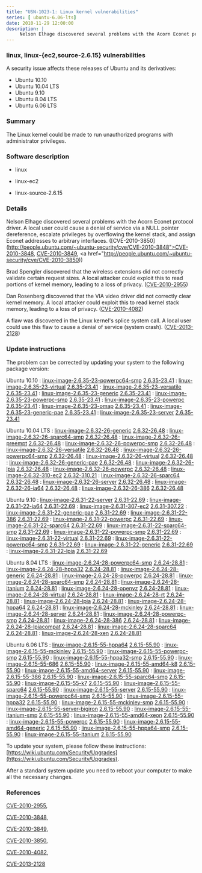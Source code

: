 ```yaml
---
title: "USN-1023-1: Linux kernel vulnerabilities"
series: [ ubuntu-6.06-lts]
date: 2010-11-29 12:00:00
description: |
     Nelson Elhage discovered several problems with the Acorn Econet protocol driver. A local user could cause a denial of service via a NULL pointer dereference, escalate privileges by overflowing the kernel stack, and assign Econet addresses to arbitrary interfaces. ([CVE-2010-3850](http://people.ubuntu.com/~ubuntu-security/cve/CVE-2010-3848">CVE-2010-3848</a>, <a href="http://people.ubuntu.com/~ubuntu-security/cve/CVE-2010-3849">CVE-2010-3849</a>, <a href="http://people.ubuntu.com/~ubuntu-security/cve/CVE-2010-3850))
--- 
```

 
 


### linux, linux-{ec2,source-2.6.15} vulnerabilities

A security issue affects these releases of Ubuntu and its derivatives:

* Ubuntu 10.10
* Ubuntu 10.04 LTS
* Ubuntu 9.10
* Ubuntu 8.04 LTS
* Ubuntu 6.06 LTS

### Summary

The Linux kernel could be made to run unauthorized programs with administrator privileges.

### Software description

* linux 

* linux-ec2 

* linux-source-2.6.15 

### Details

 Nelson Elhage discovered several problems with the Acorn Econet protocol driver. A local user could cause a denial of service via a NULL pointer dereference, escalate privileges by overflowing the kernel stack, and assign Econet addresses to arbitrary interfaces. ([CVE-2010-3850](http://people.ubuntu.com/~ubuntu-security/cve/CVE-2010-3848">CVE-2010-3848</a>, <a href="http://people.ubuntu.com/~ubuntu-security/cve/CVE-2010-3849">CVE-2010-3849</a>, <a href="http://people.ubuntu.com/~ubuntu-security/cve/CVE-2010-3850))

Brad Spengler discovered that the wireless extensions did not correctly validate certain request sizes. A local attacker could exploit this to read portions of kernel memory, leading to a loss of privacy. ([CVE-2010-2955](http://people.ubuntu.com/~ubuntu-security/cve/CVE-2010-2955))

Dan Rosenberg discovered that the VIA video driver did not correctly clear kernel memory. A local attacker could exploit this to read kernel stack memory, leading to a loss of privacy. ([CVE-2010-4082](http://people.ubuntu.com/~ubuntu-security/cve/CVE-2010-4082))

A flaw was discovered in the Linux kernel&#39;s splice system call. A local user could use this flaw to cause a denial of service (system crash). ([CVE-2013-2128](http://people.ubuntu.com/~ubuntu-security/cve/CVE-2013-2128)) 

### Update instructions

The problem can be corrected by updating your system to the following package version:

Ubuntu 10.10
 : [linux-image-2.6.35-23-powerpc64-smp](https://launchpad.net/ubuntu/+source/linux) <span> [2.6.35-23.41](https://launchpad.net/ubuntu/+source/linux/2.6.35-23.41) </span> 
 : [linux-image-2.6.35-23-virtual](https://launchpad.net/ubuntu/+source/linux) <span> [2.6.35-23.41](https://launchpad.net/ubuntu/+source/linux/2.6.35-23.41) </span> 
 : [linux-image-2.6.35-23-versatile](https://launchpad.net/ubuntu/+source/linux) <span> [2.6.35-23.41](https://launchpad.net/ubuntu/+source/linux/2.6.35-23.41) </span> 
 : [linux-image-2.6.35-23-generic](https://launchpad.net/ubuntu/+source/linux) <span> [2.6.35-23.41](https://launchpad.net/ubuntu/+source/linux/2.6.35-23.41) </span> 
 : [linux-image-2.6.35-23-powerpc-smp](https://launchpad.net/ubuntu/+source/linux) <span> [2.6.35-23.41](https://launchpad.net/ubuntu/+source/linux/2.6.35-23.41) </span> 
 : [linux-image-2.6.35-23-powerpc](https://launchpad.net/ubuntu/+source/linux) <span> [2.6.35-23.41](https://launchpad.net/ubuntu/+source/linux/2.6.35-23.41) </span> 
 : [linux-image-2.6.35-23-omap](https://launchpad.net/ubuntu/+source/linux) <span> [2.6.35-23.41](https://launchpad.net/ubuntu/+source/linux/2.6.35-23.41) </span> 
 : [linux-image-2.6.35-23-generic-pae](https://launchpad.net/ubuntu/+source/linux) <span> [2.6.35-23.41](https://launchpad.net/ubuntu/+source/linux/2.6.35-23.41) </span> 
 : [linux-image-2.6.35-23-server](https://launchpad.net/ubuntu/+source/linux) <span> [2.6.35-23.41](https://launchpad.net/ubuntu/+source/linux/2.6.35-23.41) </span> 

Ubuntu 10.04 LTS
 : [linux-image-2.6.32-26-generic](https://launchpad.net/ubuntu/+source/linux) <span> [2.6.32-26.48](https://launchpad.net/ubuntu/+source/linux/2.6.32-26.48) </span> 
 : [linux-image-2.6.32-26-sparc64-smp](https://launchpad.net/ubuntu/+source/linux) <span> [2.6.32-26.48](https://launchpad.net/ubuntu/+source/linux/2.6.32-26.48) </span> 
 : [linux-image-2.6.32-26-preempt](https://launchpad.net/ubuntu/+source/linux) <span> [2.6.32-26.48](https://launchpad.net/ubuntu/+source/linux/2.6.32-26.48) </span> 
 : [linux-image-2.6.32-26-powerpc-smp](https://launchpad.net/ubuntu/+source/linux) <span> [2.6.32-26.48](https://launchpad.net/ubuntu/+source/linux/2.6.32-26.48) </span> 
 : [linux-image-2.6.32-26-versatile](https://launchpad.net/ubuntu/+source/linux) <span> [2.6.32-26.48](https://launchpad.net/ubuntu/+source/linux/2.6.32-26.48) </span> 
 : [linux-image-2.6.32-26-powerpc64-smp](https://launchpad.net/ubuntu/+source/linux) <span> [2.6.32-26.48](https://launchpad.net/ubuntu/+source/linux/2.6.32-26.48) </span> 
 : [linux-image-2.6.32-26-virtual](https://launchpad.net/ubuntu/+source/linux) <span> [2.6.32-26.48](https://launchpad.net/ubuntu/+source/linux/2.6.32-26.48) </span> 
 : [linux-image-2.6.32-26-generic-pae](https://launchpad.net/ubuntu/+source/linux) <span> [2.6.32-26.48](https://launchpad.net/ubuntu/+source/linux/2.6.32-26.48) </span> 
 : [linux-image-2.6.32-26-lpia](https://launchpad.net/ubuntu/+source/linux) <span> [2.6.32-26.48](https://launchpad.net/ubuntu/+source/linux/2.6.32-26.48) </span> 
 : [linux-image-2.6.32-26-powerpc](https://launchpad.net/ubuntu/+source/linux) <span> [2.6.32-26.48](https://launchpad.net/ubuntu/+source/linux/2.6.32-26.48) </span> 
 : [linux-image-2.6.32-310-ec2](https://launchpad.net/ubuntu/+source/linux-ec2) <span> [2.6.32-310.21](https://launchpad.net/ubuntu/+source/linux-ec2/2.6.32-310.21) </span> 
 : [linux-image-2.6.32-26-sparc64](https://launchpad.net/ubuntu/+source/linux) <span> [2.6.32-26.48](https://launchpad.net/ubuntu/+source/linux/2.6.32-26.48) </span> 
 : [linux-image-2.6.32-26-server](https://launchpad.net/ubuntu/+source/linux) <span> [2.6.32-26.48](https://launchpad.net/ubuntu/+source/linux/2.6.32-26.48) </span> 
 : [linux-image-2.6.32-26-ia64](https://launchpad.net/ubuntu/+source/linux) <span> [2.6.32-26.48](https://launchpad.net/ubuntu/+source/linux/2.6.32-26.48) </span> 
 : [linux-image-2.6.32-26-386](https://launchpad.net/ubuntu/+source/linux) <span> [2.6.32-26.48](https://launchpad.net/ubuntu/+source/linux/2.6.32-26.48) </span> 

Ubuntu 9.10
 : [linux-image-2.6.31-22-server](https://launchpad.net/ubuntu/+source/linux) <span> [2.6.31-22.69](https://launchpad.net/ubuntu/+source/linux/2.6.31-22.69) </span> 
 : [linux-image-2.6.31-22-ia64](https://launchpad.net/ubuntu/+source/linux) <span> [2.6.31-22.69](https://launchpad.net/ubuntu/+source/linux/2.6.31-22.69) </span> 
 : [linux-image-2.6.31-307-ec2](https://launchpad.net/ubuntu/+source/linux-ec2) <span> [2.6.31-307.22](https://launchpad.net/ubuntu/+source/linux-ec2/2.6.31-307.22) </span> 
 : [linux-image-2.6.31-22-generic-pae](https://launchpad.net/ubuntu/+source/linux) <span> [2.6.31-22.69](https://launchpad.net/ubuntu/+source/linux/2.6.31-22.69) </span> 
 : [linux-image-2.6.31-22-386](https://launchpad.net/ubuntu/+source/linux) <span> [2.6.31-22.69](https://launchpad.net/ubuntu/+source/linux/2.6.31-22.69) </span> 
 : [linux-image-2.6.31-22-powerpc](https://launchpad.net/ubuntu/+source/linux) <span> [2.6.31-22.69](https://launchpad.net/ubuntu/+source/linux/2.6.31-22.69) </span> 
 : [linux-image-2.6.31-22-sparc64](https://launchpad.net/ubuntu/+source/linux) <span> [2.6.31-22.69](https://launchpad.net/ubuntu/+source/linux/2.6.31-22.69) </span> 
 : [linux-image-2.6.31-22-sparc64-smp](https://launchpad.net/ubuntu/+source/linux) <span> [2.6.31-22.69](https://launchpad.net/ubuntu/+source/linux/2.6.31-22.69) </span> 
 : [linux-image-2.6.31-22-powerpc-smp](https://launchpad.net/ubuntu/+source/linux) <span> [2.6.31-22.69](https://launchpad.net/ubuntu/+source/linux/2.6.31-22.69) </span> 
 : [linux-image-2.6.31-22-virtual](https://launchpad.net/ubuntu/+source/linux) <span> [2.6.31-22.69](https://launchpad.net/ubuntu/+source/linux/2.6.31-22.69) </span> 
 : [linux-image-2.6.31-22-powerpc64-smp](https://launchpad.net/ubuntu/+source/linux) <span> [2.6.31-22.69](https://launchpad.net/ubuntu/+source/linux/2.6.31-22.69) </span> 
 : [linux-image-2.6.31-22-generic](https://launchpad.net/ubuntu/+source/linux) <span> [2.6.31-22.69](https://launchpad.net/ubuntu/+source/linux/2.6.31-22.69) </span> 
 : [linux-image-2.6.31-22-lpia](https://launchpad.net/ubuntu/+source/linux) <span> [2.6.31-22.69](https://launchpad.net/ubuntu/+source/linux/2.6.31-22.69) </span> 

Ubuntu 8.04 LTS
 : [linux-image-2.6.24-28-powerpc64-smp](https://launchpad.net/ubuntu/+source/linux) <span> [2.6.24-28.81](https://launchpad.net/ubuntu/+source/linux/2.6.24-28.81) </span> 
 : [linux-image-2.6.24-28-hppa32](https://launchpad.net/ubuntu/+source/linux) <span> [2.6.24-28.81](https://launchpad.net/ubuntu/+source/linux/2.6.24-28.81) </span> 
 : [linux-image-2.6.24-28-generic](https://launchpad.net/ubuntu/+source/linux) <span> [2.6.24-28.81](https://launchpad.net/ubuntu/+source/linux/2.6.24-28.81) </span> 
 : [linux-image-2.6.24-28-powerpc](https://launchpad.net/ubuntu/+source/linux) <span> [2.6.24-28.81](https://launchpad.net/ubuntu/+source/linux/2.6.24-28.81) </span> 
 : [linux-image-2.6.24-28-sparc64-smp](https://launchpad.net/ubuntu/+source/linux) <span> [2.6.24-28.81](https://launchpad.net/ubuntu/+source/linux/2.6.24-28.81) </span> 
 : [linux-image-2.6.24-28-itanium](https://launchpad.net/ubuntu/+source/linux) <span> [2.6.24-28.81](https://launchpad.net/ubuntu/+source/linux/2.6.24-28.81) </span> 
 : [linux-image-2.6.24-28-openvz](https://launchpad.net/ubuntu/+source/linux) <span> [2.6.24-28.81](https://launchpad.net/ubuntu/+source/linux/2.6.24-28.81) </span> 
 : [linux-image-2.6.24-28-virtual](https://launchpad.net/ubuntu/+source/linux) <span> [2.6.24-28.81](https://launchpad.net/ubuntu/+source/linux/2.6.24-28.81) </span> 
 : [linux-image-2.6.24-28-rt](https://launchpad.net/ubuntu/+source/linux) <span> [2.6.24-28.81](https://launchpad.net/ubuntu/+source/linux/2.6.24-28.81) </span> 
 : [linux-image-2.6.24-28-lpia](https://launchpad.net/ubuntu/+source/linux) <span> [2.6.24-28.81](https://launchpad.net/ubuntu/+source/linux/2.6.24-28.81) </span> 
 : [linux-image-2.6.24-28-hppa64](https://launchpad.net/ubuntu/+source/linux) <span> [2.6.24-28.81](https://launchpad.net/ubuntu/+source/linux/2.6.24-28.81) </span> 
 : [linux-image-2.6.24-28-mckinley](https://launchpad.net/ubuntu/+source/linux) <span> [2.6.24-28.81](https://launchpad.net/ubuntu/+source/linux/2.6.24-28.81) </span> 
 : [linux-image-2.6.24-28-server](https://launchpad.net/ubuntu/+source/linux) <span> [2.6.24-28.81](https://launchpad.net/ubuntu/+source/linux/2.6.24-28.81) </span> 
 : [linux-image-2.6.24-28-powerpc-smp](https://launchpad.net/ubuntu/+source/linux) <span> [2.6.24-28.81](https://launchpad.net/ubuntu/+source/linux/2.6.24-28.81) </span> 
 : [linux-image-2.6.24-28-386](https://launchpad.net/ubuntu/+source/linux) <span> [2.6.24-28.81](https://launchpad.net/ubuntu/+source/linux/2.6.24-28.81) </span> 
 : [linux-image-2.6.24-28-lpiacompat](https://launchpad.net/ubuntu/+source/linux) <span> [2.6.24-28.81](https://launchpad.net/ubuntu/+source/linux/2.6.24-28.81) </span> 
 : [linux-image-2.6.24-28-sparc64](https://launchpad.net/ubuntu/+source/linux) <span> [2.6.24-28.81](https://launchpad.net/ubuntu/+source/linux/2.6.24-28.81) </span> 
 : [linux-image-2.6.24-28-xen](https://launchpad.net/ubuntu/+source/linux) <span> [2.6.24-28.81](https://launchpad.net/ubuntu/+source/linux/2.6.24-28.81) </span> 

Ubuntu 6.06 LTS
 : [linux-image-2.6.15-55-hppa64](https://launchpad.net/ubuntu/+source/linux-source-2.6.15) <span> [2.6.15-55.90](https://launchpad.net/ubuntu/+source/linux-source-2.6.15/2.6.15-55.90) </span> 
 : [linux-image-2.6.15-55-mckinley](https://launchpad.net/ubuntu/+source/linux-source-2.6.15) <span> [2.6.15-55.90](https://launchpad.net/ubuntu/+source/linux-source-2.6.15/2.6.15-55.90) </span> 
 : [linux-image-2.6.15-55-powerpc-smp](https://launchpad.net/ubuntu/+source/linux-source-2.6.15) <span> [2.6.15-55.90](https://launchpad.net/ubuntu/+source/linux-source-2.6.15/2.6.15-55.90) </span> 
 : [linux-image-2.6.15-55-hppa32-smp](https://launchpad.net/ubuntu/+source/linux-source-2.6.15) <span> [2.6.15-55.90](https://launchpad.net/ubuntu/+source/linux-source-2.6.15/2.6.15-55.90) </span> 
 : [linux-image-2.6.15-55-686](https://launchpad.net/ubuntu/+source/linux-source-2.6.15) <span> [2.6.15-55.90](https://launchpad.net/ubuntu/+source/linux-source-2.6.15/2.6.15-55.90) </span> 
 : [linux-image-2.6.15-55-amd64-k8](https://launchpad.net/ubuntu/+source/linux-source-2.6.15) <span> [2.6.15-55.90](https://launchpad.net/ubuntu/+source/linux-source-2.6.15/2.6.15-55.90) </span> 
 : [linux-image-2.6.15-55-amd64-server](https://launchpad.net/ubuntu/+source/linux-source-2.6.15) <span> [2.6.15-55.90](https://launchpad.net/ubuntu/+source/linux-source-2.6.15/2.6.15-55.90) </span> 
 : [linux-image-2.6.15-55-386](https://launchpad.net/ubuntu/+source/linux-source-2.6.15) <span> [2.6.15-55.90](https://launchpad.net/ubuntu/+source/linux-source-2.6.15/2.6.15-55.90) </span> 
 : [linux-image-2.6.15-55-sparc64-smp](https://launchpad.net/ubuntu/+source/linux-source-2.6.15) <span> [2.6.15-55.90](https://launchpad.net/ubuntu/+source/linux-source-2.6.15/2.6.15-55.90) </span> 
 : [linux-image-2.6.15-55-k7](https://launchpad.net/ubuntu/+source/linux-source-2.6.15) <span> [2.6.15-55.90](https://launchpad.net/ubuntu/+source/linux-source-2.6.15/2.6.15-55.90) </span> 
 : [linux-image-2.6.15-55-sparc64](https://launchpad.net/ubuntu/+source/linux-source-2.6.15) <span> [2.6.15-55.90](https://launchpad.net/ubuntu/+source/linux-source-2.6.15/2.6.15-55.90) </span> 
 : [linux-image-2.6.15-55-server](https://launchpad.net/ubuntu/+source/linux-source-2.6.15) <span> [2.6.15-55.90](https://launchpad.net/ubuntu/+source/linux-source-2.6.15/2.6.15-55.90) </span> 
 : [linux-image-2.6.15-55-powerpc64-smp](https://launchpad.net/ubuntu/+source/linux-source-2.6.15) <span> [2.6.15-55.90](https://launchpad.net/ubuntu/+source/linux-source-2.6.15/2.6.15-55.90) </span> 
 : [linux-image-2.6.15-55-hppa32](https://launchpad.net/ubuntu/+source/linux-source-2.6.15) <span> [2.6.15-55.90](https://launchpad.net/ubuntu/+source/linux-source-2.6.15/2.6.15-55.90) </span> 
 : [linux-image-2.6.15-55-mckinley-smp](https://launchpad.net/ubuntu/+source/linux-source-2.6.15) <span> [2.6.15-55.90](https://launchpad.net/ubuntu/+source/linux-source-2.6.15/2.6.15-55.90) </span> 
 : [linux-image-2.6.15-55-server-bigiron](https://launchpad.net/ubuntu/+source/linux-source-2.6.15) <span> [2.6.15-55.90](https://launchpad.net/ubuntu/+source/linux-source-2.6.15/2.6.15-55.90) </span> 
 : [linux-image-2.6.15-55-itanium-smp](https://launchpad.net/ubuntu/+source/linux-source-2.6.15) <span> [2.6.15-55.90](https://launchpad.net/ubuntu/+source/linux-source-2.6.15/2.6.15-55.90) </span> 
 : [linux-image-2.6.15-55-amd64-xeon](https://launchpad.net/ubuntu/+source/linux-source-2.6.15) <span> [2.6.15-55.90](https://launchpad.net/ubuntu/+source/linux-source-2.6.15/2.6.15-55.90) </span> 
 : [linux-image-2.6.15-55-powerpc](https://launchpad.net/ubuntu/+source/linux-source-2.6.15) <span> [2.6.15-55.90](https://launchpad.net/ubuntu/+source/linux-source-2.6.15/2.6.15-55.90) </span> 
 : [linux-image-2.6.15-55-amd64-generic](https://launchpad.net/ubuntu/+source/linux-source-2.6.15) <span> [2.6.15-55.90](https://launchpad.net/ubuntu/+source/linux-source-2.6.15/2.6.15-55.90) </span> 
 : [linux-image-2.6.15-55-hppa64-smp](https://launchpad.net/ubuntu/+source/linux-source-2.6.15) <span> [2.6.15-55.90](https://launchpad.net/ubuntu/+source/linux-source-2.6.15/2.6.15-55.90) </span> 
 : [linux-image-2.6.15-55-itanium](https://launchpad.net/ubuntu/+source/linux-source-2.6.15) <span> [2.6.15-55.90](https://launchpad.net/ubuntu/+source/linux-source-2.6.15/2.6.15-55.90) </span> 

To update your system, please follow these instructions: [https://wiki.ubuntu.com/Security/Upgrades](https://wiki.ubuntu.com/Security/Upgrades).

After a standard system update you need to reboot your computer to make all the necessary changes. 

### References

 
 [CVE-2010-2955](http://people.ubuntu.com/~ubuntu-security/cve/CVE-2010-2955), 

 [CVE-2010-3848](http://people.ubuntu.com/~ubuntu-security/cve/CVE-2010-3848), 

 [CVE-2010-3849](http://people.ubuntu.com/~ubuntu-security/cve/CVE-2010-3849), 

 [CVE-2010-3850](http://people.ubuntu.com/~ubuntu-security/cve/CVE-2010-3850), 

 [CVE-2010-4082](http://people.ubuntu.com/~ubuntu-security/cve/CVE-2010-4082), 

 [CVE-2013-2128](http://people.ubuntu.com/~ubuntu-security/cve/CVE-2013-2128)
 

